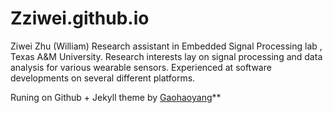 # Zziwei.github.io
Ziwei Zhu (William)
Research assistant in Embedded Signal Processing lab , Texas A&M University. Research interests lay on signal processing and data analysis for various wearable sensors. Experienced at software developments on several different platforms.

Runing on Github + Jekyll theme by [Gaohaoyang](https://github.com/Gaohaoyang/gaohaoyang.github.io)**
